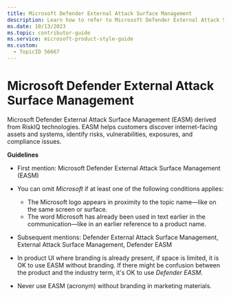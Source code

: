 ```yaml
---
title: Microsoft Defender External Attack Surface Management
description: Learn how to refer to Microsoft Defender External Attack Surface Management in your content.
ms.date: 10/13/2023
ms.topic: contributor-guide
ms.service: microsoft-product-style-guide
ms.custom:
  - TopicID 56667
---
```



# Microsoft Defender External Attack Surface Management

Microsoft Defender External Attack Surface Management (EASM) derived from RiskIQ technologies. EASM helps customers discover internet-facing assets and systems, identify risks, vulnerabilities, exposures, and compliance issues.

**Guidelines**

- First mention: Microsoft Defender External Attack Surface Management (EASM)
- You can omit *Microsoft* if at least one of the following conditions applies:

  - The Microsoft logo appears in proximity to the topic name—like on the same screen or surface.
  - The word Microsoft has already been used in text earlier in the communication—like in an earlier reference to a product name.

- Subsequent mentions: Defender External Attack Surface Management, External Attack Surface Management, Defender EASM
- In product UI where branding is already present, if space is limited, it is OK to use EASM without branding. If there might be confusion between the product and the industry term, it's OK to use *Defender EASM*.
- Never use EASM (acronym) without branding in marketing materials.

